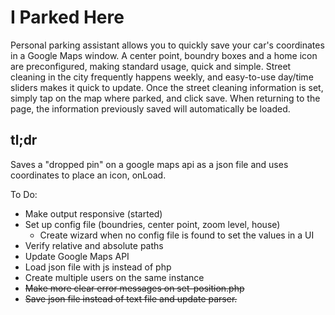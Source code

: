 # I Parked Here
Personal parking assistant allows you to quickly save your car's coordinates in a Google Maps window. A center point, boundry boxes and a home icon are preconfigured, making standard usage, quick and simple. Street cleaning in the city frequently happens weekly, and easy-to-use day/time sliders makes it quick to update. Once the street cleaning information is set, simply tap on the map where parked, and click save. When returning to the page, the information previously saved will automatically be loaded.

## tl;dr

Saves a "dropped pin" on a google maps api as a json file and uses coordinates to place an icon, onLoad.

To Do:
  - Make output responsive (started)
  - Set up config file (boundries, center point, zoom level, house)
     - Create wizard when no config file is found to set the values in a UI
  - Verify relative and absolute paths
  - Update Google Maps API
  - Load json file with js instead of php
  - Create multiple users on the same instance
  - <strike>Make more clear error messages on set-position.php</strike>
  - <strike>Save json file instead of text file and update parser.</strike>
